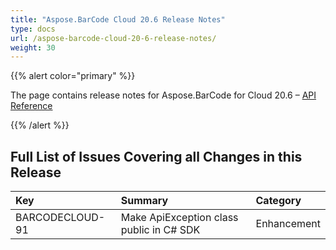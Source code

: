 ```yaml
---
title: "Aspose.BarCode Cloud 20.6 Release Notes"
type: docs
url: /aspose-barcode-cloud-20-6-release-notes/
weight: 30
---
```


{{% alert color="primary" %}} 

The page contains release notes for Aspose.BarCode for Cloud 20.6 – [API Reference](https://apireference.aspose.cloud/barcode/)

{{% /alert %}} 
## **Full List of Issues Covering all Changes in this Release**

|**Key**|**Summary**|**Category**|
| :- | :- | :- |
|BARCODECLOUD-91|Make ApiException class public in C# SDK|Enhancement|

